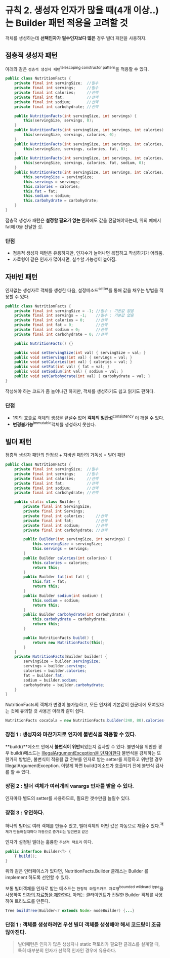 # 규칙 2. 생성자 인자가 많을 때(4개 이상..)는 Builder 패턴 적용을 고려할 것

객체를 생성하는데 **선택인자가 필수인자보다 많은** 경우 빌더 패턴을 사용하자.

## 점층적 생성자 패턴

아래와 같은 `점층적 생성자 패턴`<sup>telescoping constructor pattern</sup>을 적용할 수 있다.

```java
public class NutritionFacts {
	private final int servingSize;	//필수
	private final int servings;		//필수
	private final int calories;		//선택
	private final int fat;			//선택
	private final int sodium;		//선택
	private final int carbohydrate;	//선택

	public NutritionFacts(int servingSize, int servings) {
		this(servingSize, servings, 0);
	}
	public NutritionFacts(int servingSize, int servings, int calories) {
		this(servingSize, servings, calories, 0);
	}
	public NutritionFacts(int servingSize, int servings, int calories, int fat) {
		this(servingSize, servings, calories, fat, 0);
	}
	public NutritionFacts(int servingSize, int servings, int calories, int fat, int sodium) {
		this(servingSize, servings, calories, fat, sodium, 0);
	}
	public NutritionFacts(int servingSize, int servings, int calories, int fat, int sodium, int carbohydrate) {
		this.servingSize = servingSize;
		this.servings = servings;
		this.calories = calories;
		this.fat = fat;
		this.sodium = sodium;
		this.carbohydrate = carbohydrate;
	}
}
```

점층적 생성자 패턴은 **설정할 필요가 없는 인자**에도 값을 전달해야하는데, 위의 예에서 fat에 0을 전달한 것.

### 단점 
- 점층적 생성자 패턴은 유용하지만, 인자수가 늘어나면 복잡하고 작성하기가 어려움.
- 자료형이 같은 인자가 많아지면, 실수할 가능성이 높아짐.

## 자바빈 패턴
인자없는 생성자로 객체를 생성한 다음, 설정메소드<sup>setter</sup>를 통해 값을 채우는 방법을 적용할 수 있다.

```java
public class NutritionFacts {
    private final int servingSize = -1;	//필수 : 기본값 없음
	private final int servings = -1;	//필수 : 기본값 없음
	private final int calories = 0;		//선택
	private final int fat = 0;			//선택
	private final int sodium = 0;		//선택
	private final int carbohydrate = 0;	//선택

	public NutritionFacts() {}

	public void setServingSize(int val) { servingSize = val; }
	public void setServings(int val) { servings = val; }
	public void setCalories(int val) { calories = val; }
	public void setFat(int val) { fat = val; }
	public void setSodium(int val) { sodium = val; }
	public void setCarbohydrate(int val) { carbohydrate = val; }
} 
```
작성해야 하는 코드가 좀 늘어나긴 하지만, 객체를 생성하기도 쉽고 읽기도 편하다.

### 단점
- 1회의 호출로 객체의 생성을 끝낼수 없어 **객체의 일관성**<sup>consistency</sup> 이 깨질 수 있다.
- **변경불가능**<sup>immutable</sup>객체를 생성하지 못한다.

## 빌더 패턴
점층적 생성자 패턴의 안정성 + 자바빈 패턴의 가독성 = 빌더 패턴

```java
public class NutritionFacts {
	private final int servingSize;	//필수
	private final int servings;		//필수
	private final int calories;		//선택
	private final int fat;			//선택
	private final int sodium;		//선택
	private final int carbohydrate;	//선택

	public static class Builder {
		private final int ServingSize;
		private final int Servings;
		private final int calories;		//선택
		private final int fat;			//선택
		private final int sodium;		//선택
		private final int carbohydrate;	//선택

		public Builder(int servingSize, int servings) {
			this.servingSize = servingSize;
			this.servings = servings;
		}
		public Builder calories(int calories) {
			this.calories = calories;
			return this;
		}
		public Builder fat(int fat) {
			this.fat = fat;
			return this;
		}
		public Builder sodium(int sodium) {
			this.sodium = sodium;
			return this;
		}
		public Builder carbohydrate(int carbohydrate) {
			this.carbohydrate = carbohydrate;
			return this;
		}

		public NutritionFacts build() {
			return new NutritionFacts(this);
		}
	}
	private NutritionFacts(Builder builder) {
		servingSize = builder.servingSize;
		servings = builder.servings;
		calories = builder.calories;
		fat = builder.fat;
		sodium = builder.sodium;
		carbohydrate = builder.carbohydrate;
	}
}
```
NutritionFacts의 객체가 변경이 불가능하고, 모든 인자의 기본값이 한군데에 모여있다는 것에 유의할 것
사용은 아래와 같이 쉽다. 
```java
NutritionFacts cocaCola = new NutritionFacts.builder(240, 80).calories(100).sodium(35).carbohydrate(27).build();
```

### 장점 1 : 생성자와 마찬가지로 인자에 **불변식**을 적용할 수 있다.
**build()**메소드 안에서 **불변식이 위반**되었는지 검사할 수 있다. 불변식을 위반한 경우 build()메소드는 [IllegalArgumentException을 던져야한다](rule60.md)
불변식을 강제하는 또한가지 방법은, 불변식이 적용될 값 전부를 인자로 받는 setter를 지정하고 위반할 경우 IllegalArgumentException. 이렇게 하면 build()메소드가 호출되기 전에 불변식 검사를 할 수 있다.

### 장점 2 : 빌더 객체가 여러개의 varargs 인자를 받을 수 있다.
인자마다 별도의 setter를 사용하므로, 필요한 갯수만큼 늘릴수 있다.

### 장점 3 : 유연하다.
하나의 빌더로 여러 객체를 만들수 있고, 빌더객체의 어떤 값은 자동으로 채울수 있다.<sup>객체가 만들어질때마다 자동으로 증가되는 일련번호 같은</sup>

인자가 설정된 빌더는 훌륭한 `추상적 팩토리` 이다.
```java
public interface Builder<T> {
	T build();
}
```
위와 같은 인터페이스가 있다면, NutritionFacts.Builder 클래스는 Builder<NutritionFacts> 를 implement 하도록 선언할 수 있다.

보통 빌더객체를 인자로 받는 메소드는 `한정적 와일드카드 자료형`<sup>bounded wildcard type</sup>을 사용하여 [인자의 자료형을 제한한다.](rule28.md)
아래는 클라이언트가 전달한 Builder 객체를 사용하여 트리노드를 만든다.
```java
Tree buildTree(Builder<? extends Node> nodeBuilder) {...}
```
### 단점 1 : 객체를 생성하려면 우선 빌더 객체를 생성해야 해서 코드량이 조금 많아진다. 

> 빌더패턴은 인자가 많은 생성자나 static 팩토리가 필요한 클래스를 설계할 때, 특히 대부분의 인자가 선택적 인자인 경우에 유용하다.